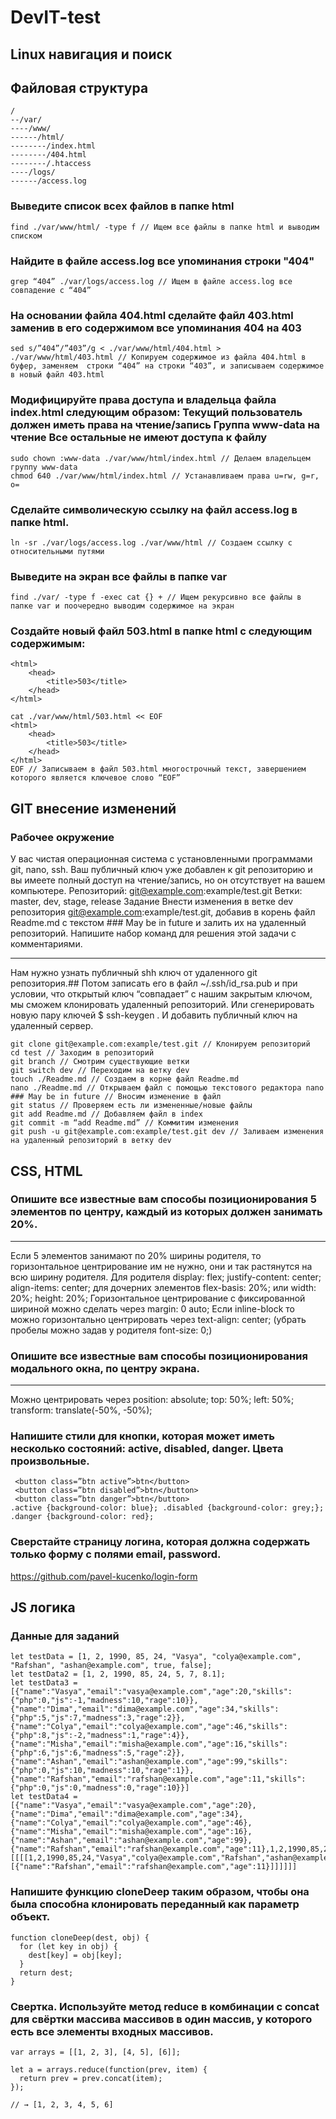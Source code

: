 # DevIT-test
## Linux навигация и поиск
## Файловая структура
```
/
--/var/
----/www/
------/html/
--------/index.html
--------/404.html
--------/.htaccess
----/logs/
------/access.log
```

### Выведите список всех файлов в папке html
```
find ./var/www/html/ -type f // Ищем все файлы в папке html и выводим списком
```
### Найдите в файле access.log все упоминания строки "404"
```
grep “404” ./var/logs/access.log // Ищем в файле access.log все совпадение с “404”
```

### На основании файла 404.html сделайте файл 403.html заменив в его содержимом все упоминания 404 на 403
```
sed s/”404”/”403”/g < ./var/www/html/404.html > ./var/www/html/403.html // Копируем содержимое из файла 404.html в буфер, заменяем  строки “404” на строки “403”, и записываем содержимое в новый файл 403.html
```

### Модифицируйте права доступа и владельца файла index.html следующим образом: Текущий пользователь должен иметь права на чтение/запись Группа www-data на чтение Все остальные не имеют доступа к файлу
```
sudo chown :www-data ./var/www/html/index.html // Делаем владельцем группу www-data
chmod 640 ./var/www/html/index.html // Устанавливаем права u=rw, g=r, o=
```

### Сделайте символическую ссылку на файл access.log в папке html.
```
ln -sr ./var/logs/access.log ./var/www/html // Создаем ссылку с относительными путями
```

### Выведите на экран все файлы в папке var
```
find ./var/ -type f -exec cat {} + // Ищем рекурсивно все файлы в папке var и поочередно выводим содержимое на экран
```

### Создайте новый файл 503.html в папке html с следующим содержимым:
```
<html>
    <head>
        <title>503</title>
    </head>
</html>
```
```
cat ./var/www/html/503.html << EOF
<html>
    <head>
        <title>503</title>
    </head>
</html>
EOF // Записываем в файл 503.html многострочный текст, завершением которого является ключевое слово “EOF”
```
## GIT внесение изменений
### Рабочее окружение
У вас чистая операционная система с установленными программами git, nano, ssh. Ваш публичный ключ уже добавлен к git репозиторию и вы имеете полный доступ на чтение/запись, но он отсутствует на вашем компьютере. Репозиторий: git@example.com:example/test.git Ветки: master, dev, stage, release
Задание
Внести изменения в ветке dev репозитория git@example.com:example/test.git, добавив в корень файл Readme.md с текстом ### May be in future и залить их на удаленный репозиторий. Напишите набор команд для решения этой задачи с комментариями.

---
 
Нам нужно узнать публичный shh ключ от удаленного git репозитория.##
Потом записать его в файл ~/.ssh/id_rsa.pub и при условии, что открытый ключ “совпадает” с нашим закрытым ключом, мы сможем клонировать удаленный репозиторий.
Или сгенерировать новую пару ключей $ ssh-keygen . И добавить публичный ключ на удаленный сервер.

```
git clone git@example.com:example/test.git // Клонируем репозиторий
cd test // Заходим в репозиторий
git branch // Смотрим существующие ветки
git switch dev // Переходим на ветку dev
touch ./Readme.md // Создаем в корне файл Readme.md
nano ./Readme.md // Открываем файл с помощью текстового редактора nano
### May be in future // Вносим изменение в файл
git status // Проверяем есть ли измененные/новые файлы
git add Readme.md // Добавляем файл в index
git commit -m “add Readme.md” // Коммитим изменения
git push -u git@example.com:example/test.git dev // Заливаем изменения на удаленный репозиторий в ветку dev
```

## CSS, HTML
### Опишите все известные вам способы позиционирования 5 элементов по центру, каждый из которых должен занимать 20%.
--- 
Если 5 элементов занимают по 20% ширины родителя, то горизонтальное центрирование им не нужно, они и так растянутся на всю ширину родителя.
Для родителя display: flex; justify-content: center; align-items: center; для дочерних элементов flex-basis: 20%; или width: 20%; height: 20%;
Горизонтальное центрирование с фиксированной шириной можно сделать через margin: 0 auto;
Если inline-block то можно горизонтально центрировать через text-align: center; (убрать пробелы можно задав у родителя font-size: 0;)
 
 
### Опишите все известные вам способы позиционирования модального окна, по центру экрана.
---
 
Можно центрировать через position: absolute; top: 50%; left: 50%; transform: translate(-50%, -50%);
 
### Напишите стили для кнопки, которая может иметь несколько состояний: active, disabled, danger. Цвета произвольные.
 ```
  <button class=”btn active”>btn</button>
  <button class=”btn disabled”>btn</button>
  <button class=”btn danger”>btn</button>
.active {background-color: blue}; .disabled {background-color: grey;}; .danger {background-color: red};
```
 
### Сверстайте страницу логина, которая должна содержать только форму с полями email, password.
 
   https://github.com/pavel-kucenko/login-form
   
## JS логика
### Данные для заданий
```
let testData = [1, 2, 1990, 85, 24, "Vasya", "colya@example.com", "Rafshan", "ashan@example.com", true, false];
let testData2 = [1, 2, 1990, 85, 24, 5, 7, 8.1];
let testData3 = [{"name":"Vasya","email":"vasya@example.com","age":20,"skills":{"php":0,"js":-1,"madness":10,"rage":10}},{"name":"Dima","email":"dima@example.com","age":34,"skills":{"php":5,"js":7,"madness":3,"rage":2}},{"name":"Colya","email":"colya@example.com","age":46,"skills":{"php":8,"js":-2,"madness":1,"rage":4}},{"name":"Misha","email":"misha@example.com","age":16,"skills":{"php":6,"js":6,"madness":5,"rage":2}},{"name":"Ashan","email":"ashan@example.com","age":99,"skills":{"php":0,"js":10,"madness":10,"rage":1}},{"name":"Rafshan","email":"rafshan@example.com","age":11,"skills":{"php":0,"js":0,"madness":0,"rage":10}}]
let testData4 = [{"name":"Vasya","email":"vasya@example.com","age":20},{"name":"Dima","email":"dima@example.com","age":34},{"name":"Colya","email":"colya@example.com","age":46},{"name":"Misha","email":"misha@example.com","age":16},{"name":"Ashan","email":"ashan@example.com","age":99},{"name":"Rafshan","email":"rafshan@example.com","age":11},1,2,1990,85,24,"Vasya","colya@example.com","Rafshan","ashan@example.com",true,false,[[[[1,2,1990,85,24,"Vasya","colya@example.com","Rafshan","ashan@example.com",true,false,[{"name":"Rafshan","email":"rafshan@example.com","age":11}]]]]]]
```
### Напишите функцию cloneDeep таким образом, чтобы она была способна клонировать переданный как параметр объект.
```
function cloneDeep(dest, obj) {
  for (let key in obj) {
    dest[key] = obj[key];
  }
  return dest;
}
```
### Свертка. Используйте метод reduce в комбинации с concat для свёртки массива массивов в один массив, у которого есть все элементы входных массивов.
```
var arrays = [[1, 2, 3], [4, 5], [6]];

let a = arrays.reduce(function(prev, item) {
  return prev = prev.concat(item);
});

// → [1, 2, 3, 4, 5, 6]
